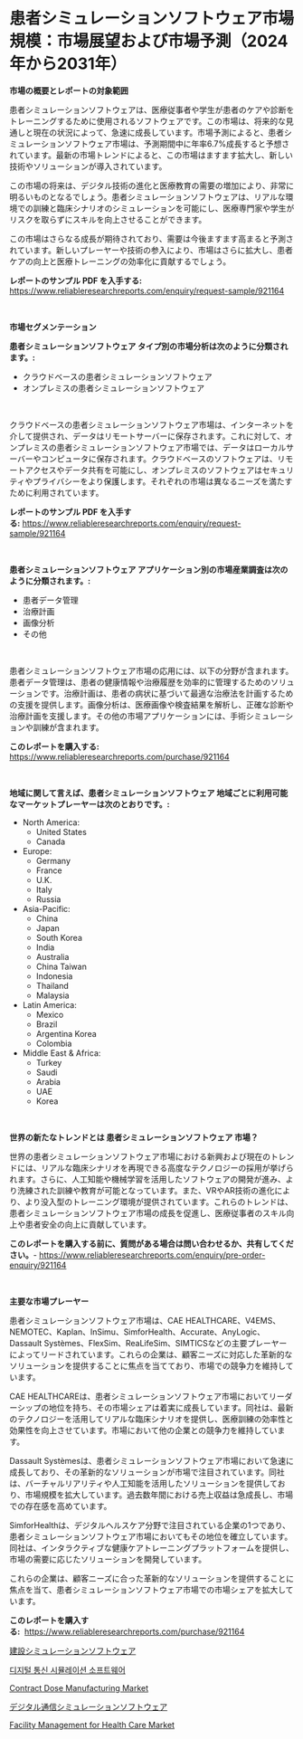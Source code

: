 <p><h1>患者シミュレーションソフトウェア市場規模：市場展望および市場予測（2024年から2031年）</h1></p><p><strong>市場の概要とレポートの対象範囲</strong></p>
<p><p>患者シミュレーションソフトウェアは、医療従事者や学生が患者のケアや診断をトレーニングするために使用されるソフトウェアです。この市場は、将来的な見通しと現在の状況によって、急速に成長しています。市場予測によると、患者シミュレーションソフトウェア市場は、予測期間中に年率6.7%成長すると予想されています。最新の市場トレンドによると、この市場はますます拡大し、新しい技術やソリューションが導入されています。</p><p>この市場の将来は、デジタル技術の進化と医療教育の需要の増加により、非常に明るいものとなるでしょう。患者シミュレーションソフトウェアは、リアルな環境での訓練と臨床シナリオのシミュレーションを可能にし、医療専門家や学生がリスクを取らずにスキルを向上させることができます。</p><p>この市場はさらなる成長が期待されており、需要は今後ますます高まると予測されています。新しいプレーヤーや技術の参入により、市場はさらに拡大し、患者ケアの向上と医療トレーニングの効率化に貢献するでしょう。</p></p>
<p><strong>レポートのサンプル PDF を入手する:</strong> <a href="https://www.reliableresearchreports.com/enquiry/request-sample/921164">https://www.reliableresearchreports.com/enquiry/request-sample/921164</a></p>
<p>&nbsp;</p>
<p><strong>市場セグメンテーション</strong></p>
<p><strong>患者シミュレーションソフトウェア タイプ別の市場分析は次のように分類されます。:</strong></p>
<p><ul><li>クラウドベースの患者シミュレーションソフトウェア</li><li>オンプレミスの患者シミュレーションソフトウェア</li></ul></p>
<p>&nbsp;</p>
<p><p>クラウドベースの患者シミュレーションソフトウェア市場は、インターネットを介して提供され、データはリモートサーバーに保存されます。これに対して、オンプレミスの患者シミュレーションソフトウェア市場では、データはローカルサーバーやコンピュータに保存されます。クラウドベースのソフトウェアは、リモートアクセスやデータ共有を可能にし、オンプレミスのソフトウェアはセキュリティやプライバシーをより保護します。それぞれの市場は異なるニーズを満たすために利用されています。</p></p>
<p><strong>レポートのサンプル PDF を入手する:</strong>&nbsp;<a href="https://www.reliableresearchreports.com/enquiry/request-sample/921164">https://www.reliableresearchreports.com/enquiry/request-sample/921164</a></p>
<p>&nbsp;</p>
<p><strong> 患者シミュレーションソフトウェア アプリケーション別の市場産業調査は次のように分類されます。:</strong></p>
<p><ul><li>患者データ管理</li><li>治療計画</li><li>画像分析</li><li>その他</li></ul></p>
<p>&nbsp;</p>
<p><p>患者シミュレーションソフトウェア市場の応用には、以下の分野が含まれます。患者データ管理は、患者の健康情報や治療履歴を効率的に管理するためのソリューションです。治療計画は、患者の病状に基づいて最適な治療法を計画するための支援を提供します。画像分析は、医療画像や検査結果を解析し、正確な診断や治療計画を支援します。その他の市場アプリケーションには、手術シミュレーションや訓練が含まれます。</p></p>
<p><strong>このレポートを購入する:</strong>&nbsp; <a href="https://www.reliableresearchreports.com/purchase/921164">https://www.reliableresearchreports.com/purchase/921164</a></p>
<p>&nbsp;</p>
<p><strong>地域に関して言えば、患者シミュレーションソフトウェア 地域ごとに利用可能なマーケットプレーヤーは次のとおりです。:</strong></p>
<p><ul>
    <li>
        North America:
        <ul>
            <li>United States</li>
            <li>Canada</li>
        </ul>
    </li>
    <li>
        Europe:
        <ul>
            <li>Germany</li>
            <li>France</li>
            <li>U.K.</li>
            <li>Italy</li>
            <li>Russia</li>
        </ul>
    </li>
    <li>
        Asia-Pacific:
        <ul>
            <li>China</li>
            <li>Japan</li>
            <li>South Korea</li>
            <li>India</li>
            <li>Australia</li>
            <li>China Taiwan</li>
            <li>Indonesia</li>
            <li>Thailand</li>
            <li>Malaysia</li>
        </ul>
    </li>
    <li>
        Latin America:
        <ul>
            <li>Mexico</li>
            <li>Brazil</li>
            <li>Argentina Korea</li>
            <li>Colombia</li>
        </ul>
    </li>
    <li>
        Middle East & Africa:
        <ul>
            <li>Turkey</li>
            <li>Saudi</li>
            <li>Arabia</li>
            <li>UAE</li>
            <li>Korea</li>
        </ul>
    </li>
    </ul></p>
<p>&nbsp;</p>
<p><strong>世界の新たなトレンドとは 患者シミュレーションソフトウェア 市場？</strong></p>
<p><p>世界の患者シミュレーションソフトウェア市場における新興および現在のトレンドには、リアルな臨床シナリオを再現できる高度なテクノロジーの採用が挙げられます。さらに、人工知能や機械学習を活用したソフトウェアの開発が進み、より洗練された訓練や教育が可能となっています。また、VRやAR技術の進化により、より没入型のトレーニング環境が提供されています。これらのトレンドは、患者シミュレーションソフトウェア市場の成長を促進し、医療従事者のスキル向上や患者安全の向上に貢献しています。</p></p>
<p><strong>このレポートを購入する前に、質問がある場合は問い合わせるか、共有してください。</strong>- <a href="https://www.reliableresearchreports.com/enquiry/pre-order-enquiry/921164">https://www.reliableresearchreports.com/enquiry/pre-order-enquiry/921164</a></p>
<p>&nbsp;</p>
<p><strong>主要な市場プレーヤー</strong></p>
<p><p>患者シミュレーションソフトウェア市場は、CAE HEALTHCARE、V4EMS、NEMOTEC、Kaplan、InSimu、SimforHealth、Accurate、AnyLogic、Dassault Systèmes、FlexSim、ReaLifeSim、SIMTICSなどの主要プレーヤーによってリードされています。これらの企業は、顧客ニーズに対応した革新的なソリューションを提供することに焦点を当てており、市場での競争力を維持しています。</p><p>CAE HEALTHCAREは、患者シミュレーションソフトウェア市場においてリーダーシップの地位を持ち、その市場シェアは着実に成長しています。同社は、最新のテクノロジーを活用してリアルな臨床シナリオを提供し、医療訓練の効率性と効果性を向上させています。市場において他の企業との競争力を維持しています。</p><p>Dassault Systèmesは、患者シミュレーションソフトウェア市場において急速に成長しており、その革新的なソリューションが市場で注目されています。同社は、バーチャルリアリティや人工知能を活用したソリューションを提供しており、市場規模を拡大しています。過去数年間における売上収益は急成長し、市場での存在感を高めています。</p><p>SimforHealthは、デジタルヘルスケア分野で注目されている企業の1つであり、患者シミュレーションソフトウェア市場においてもその地位を確立しています。同社は、インタラクティブな健康ケアトレーニングプラットフォームを提供し、市場の需要に応じたソリューションを開発しています。</p><p>これらの企業は、顧客ニーズに合った革新的なソリューションを提供することに焦点を当て、患者シミュレーションソフトウェア市場での市場シェアを拡大しています。</p></p>
<p><strong>このレポートを購入する:</strong>&nbsp;&nbsp;<a href="https://www.reliableresearchreports.com/purchase/921164">https://www.reliableresearchreports.com/purchase/921164</a></p>
<p><p><a href="https://github.com/mohamedbakry57/Market-Research-Report-List-2/blob/main/2108179182033.md">建設シミュレーションソフトウェア</a></p><p><a href="https://github.com/laholand/Market-Research-Report-List-2/blob/main/7277700182029.md">디지털 통신 시뮬레이션 소프트웨어</a></p><p><a href="https://issuu.com/reportprime-2/docs/contract-dose-manufacturing-market-size-2030.pptx">Contract Dose Manufacturing Market</a></p><p><a href="https://github.com/lababdou/Market-Research-Report-List-2/blob/main/5060207182034.md">デジタル通信シミュレーションソフトウェア</a></p><p><a href="https://issuu.com/reportprime-2/docs/facility-management-for-health-care-market-size-20">Facility Management for Health Care Market</a></p></p>